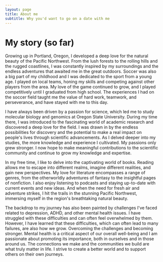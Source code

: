 ```yaml
---
layout: page
title: About me
subtitle: Why you'd want to go on a date with me
---
```


# My story (so far)

Growing up in Portland, Oregon, I developed a deep love for the natural beauty of the Pacific Northwest. From the lush forests to the rolling hills and the rugged coastlines, I was constantly inspired by my surroundings and the endless adventures that awaited me in the great outdoors. Soccer was also a big part of my childhood and I was dedicated to the sport from a young age. I played on local teams, honing my skills and competing against other players from the area. My love of the game continued to grow, and I played competitively until I graduated from high school. The experiences I had on the soccer field taught me the value of hard work, teamwork, and perseverance, and have stayed with me to this day.

I have always been driven by a passion for science, which led me to study molecular biology and genomics at Oregon State University. During my time there, I was introduced to the fascinating world of academic research and discovered a deep love for the field. I was drawn in by the endless possibilities for discovery and the potential to make a real impact on people's lives through scientific advancements. As I delved deeper into my studies, the more knowledge and experience I cultivated. My passions only grew stronger. I now hope to make meaningful contributions to the scientific community and continue to grow my knowledge and expertise.

In my free time, I like to delve into the captivating world of books. Reading allows me to escape into different realms, imagine different realities, and gain new perspectives. My love for literature encompasses a range of genres, from the otherworldly adventures of fantasy to the insightful pages of nonfiction. I also enjoy listening to podcasts and staying up-to-date with current events and new ideas. And when the need for fresh air and adventure strikes, I hit the trails in the stunning Pacific Northwest, immersing myself in the region's breathtaking natural beauty.

The backdrop to my journey has also been painted by challenges I've faced related to depression, ADHD, and other mental health issues. I have struggled with these difficulties and can often feel overwhelmed by them. However, I have learned that these difficulties, which can often lead to many failures, are also how we grow. Overcoming the challenges and becoming stronger. Mental health is a critical aspect of our overall well-being and I am passionate about promoting its importance, both in ourselves and in those around us. The connections we make and the communities we build are what truly matter in life. I strive to create a better world and to support others on their own journeys.

